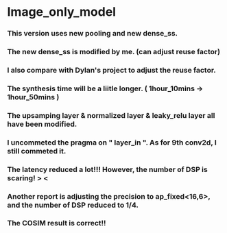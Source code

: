 # Image_only_model
### This version uses new pooling and new dense_ss.
### The new dense_ss is modified by me. (can adjust reuse factor)
### I also compare with Dylan's project to adjust the reuse factor.
### The synthesis time will be a liitle longer. ( 1hour_10mins -> 1hour_50mins )
### The upsamping layer & normalized layer & leaky_relu layer all have been modified.
### I uncommeted the pragma on " layer_in ". As for 9th conv2d, I still commeted it.
### The latency reduced a lot!!! However, the number of DSP is scaring! > <
### Another report is adjusting the precision to ap_fixed<16,6>, and the number of DSP reduced to 1/4.
### The COSIM result is correct!!
